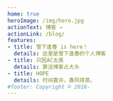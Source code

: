 ```yaml
---
home: true
heroImage: /img/hero.jpg
actionText: 博客 →
actionLink: /blog/
features:
- title: 雪下逢春 is here！ 
  details: 这里是雪下逢春的个人博客
- title: 只因AC太美
  details: 算法博客占大头
- title: HOPE
  details: 时间嘉许，春风得意。
#footer: Copyright © 2018-
---
```

